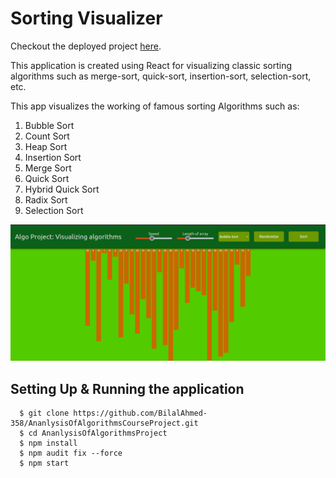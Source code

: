 # Sorting Visualizer

Checkout the deployed project [here](https://sorting-algorithms-visualizer-project.netlify.app/).

This application is created using React for visualizing classic sorting algorithms such as merge-sort, quick-sort, insertion-sort, selection-sort, etc.

This app visualizes the working of famous sorting Algorithms such as:
1. Bubble Sort
2. Count Sort
3. Heap Sort
4. Insertion Sort
5. Merge Sort
6. Quick Sort
7. Hybrid Quick Sort
8. Radix Sort
9. Selection Sort

![screenshot of project](/public/sv.png)

## Setting Up & Running the application

```
  $ git clone https://github.com/BilalAhmed-358/AnanlysisOfAlgorithmsCourseProject.git
  $ cd AnanlysisOfAlgorithmsProject
  $ npm install
  $ npm audit fix --force
  $ npm start
```
